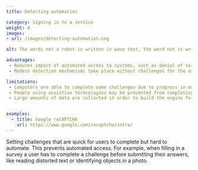 ```yaml
---
title: Detecting automation

category: Signing in to a service
weight: 4
images:
- url: /images/detecting-automation.svg

alt: The words not a robot is written in wavy text, the word not is written underneath in regular text.

advantages:
 - Reduces impact of automated access to systems, such as denial of service or spam
 - Modern detection mechanisms take place without challenges for the user to complete

limitations:
 - Computers are able to complete some challenges due to progress in machine learning or the feasibility of building click-farms
 - People using assistive technologies may be prevented from completing challenges
 - Large amounts of data are collected in order to build the engine for detecting automated access


examples:
  - title: Google reCAPTCHA
    url: https://www.google.com/recaptcha/intro/
---
```


Setting challenges that are quick for users to complete but hard to automate. This prevents automated access. For example, when filling in a survey a user has to complete a challenge before submitting their answers, like reading distorted text or identifying objects in a photo.
